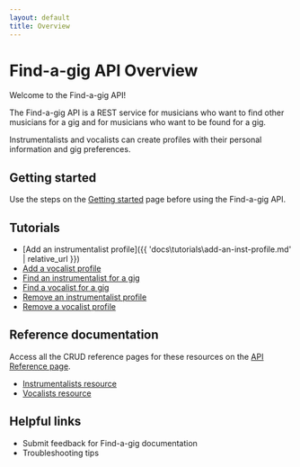```yaml
---
layout: default
title: Overview
---
```


# Find-a-gig API Overview

Welcome to the Find-a-gig API!

The Find-a-gig API is a REST service for musicians who want to find other musicians for a gig and for musicians who want to be found for a gig.

Instrumentalists and vocalists can create profiles with their personal information and gig preferences.

## Getting started

Use the steps on the [Getting started](getting-started.md) page before using the Find-a-gig API.

## Tutorials

* [Add an instrumentalist profile]({{ 'docs\tutorials\add-an-inst-profile.md' | relative_url }})
* [Add a vocalist profile](tutorials/add-a-vocalist.md)
* [Find an instrumentalist for a gig]()
* [Find a vocalist for a gig]()
* [Remove an instrumentalist profile](delete-an-instrumentalist.md)
* [Remove a vocalist profile](remove-a-vocalist.md)

## Reference documentation

Access all the CRUD reference pages for these resources on the [API Reference page](api-reference.md).

* [Instrumentalists resource](instrumentalists.md)
* [Vocalists resource](vocalists.md)

## Helpful links

* Submit feedback for Find-a-gig documentation
* Troubleshooting tips
  